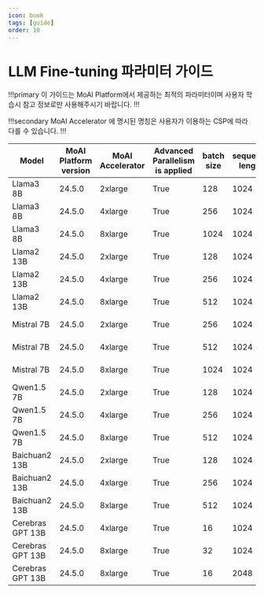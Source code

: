 ```yaml
---
icon: book
tags: [guide]
order: 10
---
```


# LLM Fine-tuning 파라미터 가이드

!!!primary 
이 가이드는 MoAI Platform에서 제공하는 최적의 파라미터이며 사용자 학습시 참고 정보로만 사용해주시기 바랍니다.
!!!

!!!secondary 
MoAI Accelerator 에 명시된 명칭은 사용자가 이용하는 CSP에 따라 다를 수 있습니다.
!!!

| Model | MoAI Platform version | MoAI Accelerator | Advanced Parallelism is applied | batch size | sequence length | vram Usage | Training Time | throughput |
| --- | --- | --- | --- | --- | --- | --- | --- | --- |
| Llama3 8B | 24.5.0 | 2xlarge | True | 128 | 1024 | 867,021 MiB | 242m | 93,291 TPS |
| Llama3 8B | 24.5.0 | 4xlarge | True | 256 | 1024 | 1,366,564 MiB | 158m | 190,949 TPS |
| Llama3 8B | 24.5.0 | 8xlarge | True | 1024 | 1024 | 2,089,476 MiB | 84m | 394,605 TPS |
| Llama2 13B | 24.5.0 | 2xlarge | True | 128 | 1024 | 699,751 MiB | 560m | 78,274 TPS |
| Llama2 13B | 24.5.0 | 4xlarge | True | 256 | 1024 | 1,121,814 MiB | 233m | 150,406 TPS |
| Llama2 13B | 24.5.0 | 8xlarge | True | 512 | 1024 | 1,853,432 MiB | 144m | 315,004 TPS |
| Mistral 7B | 24.5.0 | 2xlarge | True | 256 | 1024 | 762652 MiB | 19m | 197,489 TPS |
| Mistral 7B | 24.5.0 | 4xlarge | True | 512 | 1024 | 1,147,841 MiB | 15m | 392,573 TPS |
| Mistral 7B | 24.5.0 | 8xlarge | True | 1024 | 1024 | 1,112,135 MiB | 16m | 798,760 TPS |
| Qwen1.5 7B | 24.5.0 | 2xlarge | True | 128 | 1024 | 758,555 MiB | 30m | 95302 TPS |
| Qwen1.5 7B | 24.5.0 | 4xlarge | True | 256 | 1024 | 1,403,640 MiB | 16m | 190,433 TPS |
| Qwen1.5 7B | 24.5.0 | 8xlarge | True | 512 | 1024 | 1,899,079 MiB | 16m | 381,714 TPS |
| Baichuan2 13B | 24.5.0 | 2xlarge | True | 128 | 1024 | 866,656 MiB | 30m | 99,873 TPS |
| Baichuan2 13B | 24.5.0 | 4xlarge | True | 256 | 1024 | 1,541,212 MiB | 28m | 191,605 TPS |
| Baichuan2 13B | 24.5.0 | 8xlarge | True | 512 | 1024 | 2,845,656 MiB | 17m | 384,165 TPS |
| Cerebras GPT 13B | 24.5.0 | 4xlarge | True | 16 | 1024 | 1,764,955 MiB | 81m | 6,841 TPS |
| Cerebras GPT 13B | 24.5.0 | 8xlarge | True | 32 | 1024 | 3,460,240 MiB | 62m | 13,286 TPS |
| Cerebras GPT 13B | 24.5.0 | 8xlarge | True | 16 | 2048 | 1,951,344 MiB | 100m | 18,001 TPS |
